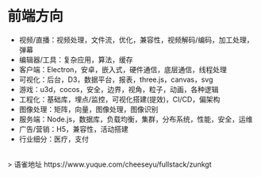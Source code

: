 # 前端方向
- 视频/直播：视频处理，文件流，优化，兼容性，视频解码/编码，加工处理，弹幕
- 编辑器/工具：复杂应用，算法，缓存
- 客户端：Electron，安卓，嵌入式，硬件通信，底层通信，线程处理
- 可视化：后台，D3，数据平台，报表，three.js，canvas，svg
- 游戏：u3d，cocos，安全，边界，视角，粒子，动画，各种逻辑
- 工程化：基础库，埋点/监控，可视化搭建(提效)，CI/CD，偏架构
- 图像处理：矩阵，向量，图像处理，图像识别
- 服务端：Node.js，数据库，负载均衡，集群，分布系统，性能，安全，运维
- 广告/营销：H5，兼容性，活动搭建
- 行业细分：医疗，支付
  
<br />  
> 语雀地址 https://www.yuque.com/cheeseyu/fullstack/zunkgt